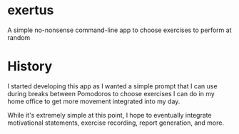 # exertus
A simple no-nonsense command-line app to choose exercises to perform at random

# History
I started developing this app as I wanted a simple prompt that I can use during breaks between Pomodoros to choose exercises I can do in my home office to get more movement integrated into my day.

While it's extremely simple at this point, I hope to eventually integrate motivational statements, exercise recording, report generation, and more.
